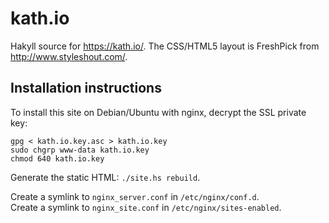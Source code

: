 kath.io
=======

Hakyll source for <https://kath.io/>. The CSS/HTML5 layout is FreshPick from <http://www.styleshout.com/>.

Installation instructions
-------------------------

To install this site on Debian/Ubuntu with nginx, decrypt the SSL private key:

```
gpg < kath.io.key.asc > kath.io.key
sudo chgrp www-data kath.io.key
chmod 640 kath.io.key
```

Generate the static HTML: `./site.hs rebuild`.

Create a symlink to `nginx_server.conf` in `/etc/nginx/conf.d`.  
Create a symlink to `nginx_site.conf` in `/etc/nginx/sites-enabled`.
